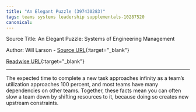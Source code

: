 ```yaml
---
title: "An Elegant Puzzle (397430283)"
tags: teams systems leadership supplementals-10287520
canonical: 
---
```


Source Title: An Elegant Puzzle: Systems of Engineering Management

Author: Will Larson - [Source URL](){:target="_blank"}

[Readwise URL](https://readwise.io/open/397430283){:target="_blank"}

---

The expected time to complete a new task approaches infinity as a team’s utilization approaches 100 percent, and most teams have many dependencies on other teams. Together, these facts mean you can often slow a team down by shifting resources to it, because doing so creates new upstream constraints.
